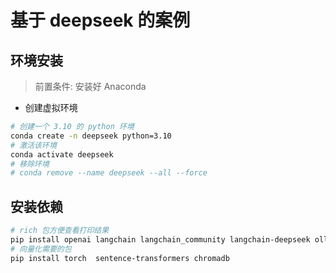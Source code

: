 # 基于 deepseek 的案例

## 环境安装

> 前置条件: 安装好 Anaconda

- 创建虚拟环境

``` bash
# 创建一个 3.10 的 python 环境
conda create -n deepseek python=3.10
# 激活该环境
conda activate deepseek
# 移除环境
# conda remove --name deepseek --all --force
```

## 安装依赖

``` bash
# rich 包方便查看打印结果
pip install openai langchain langchain_community langchain-deepseek ollama rich
# 向量化需要的包
pip install torch  sentence-transformers chromadb
```

